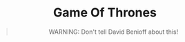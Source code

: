 <center>
  <h1 align="center"> Game Of Thrones </h1>
  <blockquote> <p align="center"><bold>WARNING</bold>: Don't tell David Benioff about this! </p> </blockquote> 
</center>
